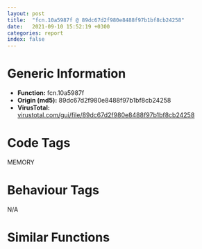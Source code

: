 ```yaml
---
layout: post
title:  "fcn.10a5987f @ 89dc67d2f980e8488f97b1bf8cb24258"
date:   2021-09-10 15:52:19 +0300
categories: report
index: false
---
```


# Generic Information
- **Function:** fcn.10a5987f
- **Origin (md5):** 89dc67d2f980e8488f97b1bf8cb24258
- **VirusTotal:** [virustotal.com/gui/file/89dc67d2f980e8488f97b1bf8cb24258][virustotal_ref]

# Code Tags
<span class="tag" id="MEMORY">MEMORY</span>


# Behaviour Tags
<span class="bhv-tag" id="na">N/A</span>

# Similar Functions
<script type="text/javascript" src="https://www.gstatic.com/charts/loader.js"></script>
<script type="text/javascript">

    google.charts.load('current', {'packages':['corechart']});
    google.charts.setOnLoadCallback(drawChart);

    function drawChart() {
    var data = new google.visualization.DataTable();
        data.addColumn('number', 'X');
        data.addColumn('number', 'Y');
        data.addColumn({type: 'string', role: 'tooltip', 'p': {'html': true}});
        data.addColumn({'type': 'string', 'role': 'style'});
        
        data.addRows([
    [22.484500885009766, 57.56906509399414, '<b><a href="/report/fcn.10a5987f@89dc67d2f980e8488f97b1bf8cb24258">fcn.10a5987f</a><br>@89dc67d2f980e8488f97b1bf8cb24258</b><br>ror byte[eax+eax*8+0x547b6963], cl<br>mov dword[0x2356e1e5], eax<br>mov ebx, 0xc900b31a<br>movsb byte<br>in al, 0xed<br>xchg al, dh<br>aam 0x8c<br>lahf <br>in eax, 0x93<br>jns 0x10a5990f<br>rcr byte[edx+0x1b6963d0], cl<br>fild word[edx]<br>in eax, 0xf6<br>popal <br>jecxz 0x10a59898<br>cmp dword[esi+0x2c], ebx<br>mov esi, 0xa5f0d71a<br>test byte[ecx], dh<br>in al, 0x87<br>sal dword[ebp-0x457df8af], 1<br>sbb al, byte[ebp+0xb]<br>cmp ebx, esp<br>std <br>mov ebp, 0xede4a4ce<br>xchg al, dh<br>aam 0x8c<br>lahf <br>in eax, 0x93<br>jns 0x10a59942<br>rcl byte[ebx-0x38], cl<br>arpl word[ecx+0x3a], bp<br>and al, 0xa4<br>in eax, 0xd4<br>fsubr qword[esi+edi*4]<br>aam 0xdc<br>sub al, 0xbe<br>sbb al, 0xba<br>rol ecx, 1<br>lcall 0x7ad5, 0x69dc1f1c<br>lea ecx, [ebx-0x42]<br>sbb al, 0xcd<br>add eax, 0x479d184<br>inc edx<br>lds ebx, [edx+0x2a4f6f1c]<br>mov esi, 0x73af8e1c<br>ror byte[edi-0x3395ff43], cl<br>stosd dword<br>jns 0x10a598d8<br>js 0x10a59908<br>sbb esp, dword[ebp-0x2d865434]<br>imul edi<br>out dx, eax<br>bound ebp, qword[ecx+0x37]<br>jbe 0x10a59988<br>sar dh, cl<br>and al, 0x17<br>movsd dword<br>rol dword[ecx], 1<br>in al, dx<br>fadd st(3), st(0)<br>dec esi<br>call fcn.10a5a1df<br>add byte[eax], al<br>add byte[ebx+0x53], bh<br>xchg edx, eax<br>or byte[eax], al<br>add byte[eax], al<br>add byte[eax], al<br>jnp 0x10a599a5<br>lea esi, [ebp-0x30]<br>mov dword[ebp-0x14], edi<br>call fcn.100038eb<br>mov edi, dword[eax+0x14]<br>push 4<br>push eax<br>mov eax, 0x4efb96ee<br>lea eax, [eax-0x4efb66ee]<br>xchg dword[esp], eax<br>inc edi<br>jmp 0x10a921bf<br>mov dword[esp+8], ecx<br>pop ecx<br>pop dword[esp+8]<br>push edx<br>mov edx, dword[esp]<br>push edx<br>mov dword[esp+4], 0x38a7bea6<br>push eax<br>mov eax, dword[esp+0xc]<br>mov dword[esp], eax<br>pop eax<br>pop edx<br>cmpsd dword[esi], dword<br>cmp byte[eax-0x75], dl<br>test byte[esp+ecx], ah<br>add byte[eax], al<br>add byte[ecx+0x5a582404], cl<br>pushfd <br>lea esp, [esp+0xc]<br>push ebx<br>mov ebx, dword[esp]<br>pushfd <br>call 0x10a599c7<br>jns 0x10a59949<br>add al, 0x24<br>hlt <br>push edi<br>push 0<br>push eax<br>call fcn.10109950<br>add esp, 0xc<br>push ebx<br>push ebx<br>call 0x10a81741<br>js 0x10a8179d<br>lea ebx, [ebx-0x1a43]<br>jmp ebx<br>pop ds<br>mov ebx, 0x73d8dc1c<br>sal byte[ecx+ecx*2+0x61], cl<br>imul edx, dword[edx+0x36efe618], 0x16f08447<br>pop ss<br>mov esi, 0x20240308<br>mov ebx, 0x6a736e08<br>cli <br>out 0x76, eax<br>out 0xea, eax<br>add edi, esi<br>sub al, 0xbe<br>and ch, bl<br>imul ebp, ebp, 0x76e722f0<br>out 0xea, eax<br>push ss<br>pop ss<br>mov esi, 0x251a431f<br>mov ebx, 0x78b2691c<br>sal byte[esi], cl<br>dec ecx<br>popal <br>imul edx, dword[edx+0x36efe618], 0xd8f08447<br>into <br>sub eax, 0xee4d22be<br>and bh, byte[ebx+0x2356e11f]<br>mov ebx, 0xcebdfd22<br>movsb byte<br>jae 0x10a8184b<br>xor eax, 0x47<br>pop es<br>cmpsd dword[esi], dword<br>in eax, 0x75<br>sub al, 0xac<br>retf 0xc871<br>in eax, 0x2d<br>sar dword[ecx-0x2e], 0xef<br>push eax<br>popal <br>imul ebx, dword[edi+0x14], 0x61f6e5a6<br>jecxz 0x10a81843<br>cmp dword[0x8b37be2f], edi<br>cwde <br>mov dword[0x879bf384], eax<br>rol dword[edi], 1<br>mov dh, 5<br>cmp byte[edx+0x3b0b4537], 0xdc<br>mov bl, 0<br>leave <br>movsb byte<br>dec edx<br>cmpsb byte[esi], byte<br>xor al, 0x71<br>and byte[ebp+0x737993e5], 0xd2<br>test al, 0x48<br>popal <br>imul esp, dword[0xd4e5a3c7], 0x1bbe2cdc<br>xor eax, 0x1b9ac2ad<br>push es<br>pop es<br>lodsb al, byte[esi]<br>mov ebp, 0x86a9ef1b<br>rcl edx, 1<br>add al, 0x42<br>lds ebx, [edx+0x30430c1b]<br>mov esi, 0x79abcc1b<br>rol byte[eax+0x2b6961a1], cl<br>mov dword[0x3893d279], eax<br>sbb byte[ebp-0x2e29c907], ah<br>sub ch, bh<br>popal <br>imul edx, dword[eax-0x252d84d8], 0x86a51733<br>pop edx<br>enter 0x31a4, 0xffffffffffffffe4<br>xchg ecx, edx<br>and byte[0x1bbb22fb], bl<br>push eax<br>hlt <br>push edi<br>push 0<br>call dword[sym.imp.KERNEL32.dll_VirtualAlloc]<br>mov dword[ebp-0x10], eax<br>test eax, eax<br>je fcn.10a77406<br>jmp 0x10a8172d<br><eoc> ', 'point { fill-color: #e0440e; }'],
[-9.475790023803711, -44.64442443847656, '<b><a href="/report/fcn.10b200a5@89dc67d2f980e8488f97b1bf8cb24258">fcn.10b200a5</a><br>@89dc67d2f980e8488f97b1bf8cb24258</b><br>add byte[eax], al<br>jmp 0x10b3e785<br>push ebp<br>xchg dword[esp], ecx<br>mov ecx, dword[esp]<br>push esi<br>xchg dword[esp], ebx<br>mov ebx, dword[esp]<br>pushfd <br>xor ecx, ecx<br>add ecx, dword[esp+4]<br>popfd <br>mov ecx, dword[ecx]<br>mov dword[esp+4], ecx<br>mov ebx, dword[esp+4]<br>mov ecx, 0x677dc045<br>lea ecx, [ecx-0x222417ec]<br>push ecx<br>call fcn.10af0afa<br>jb 0x10098336<br>pop ds<br>sub edi, dword[ebx+0x27b7ae2d]<br>mov ebx, 0x2bfc442f<br>movsb byte<br>mov esp, dword[ecx]<br>mov eax, esi<br>jmp 0x10098356<br>lea esp, [esp+4]<br>pushfd <br>xchg dword[esp+4], eax<br>lea esp, [esp+8]<br>call dword[sym.imp.KERNEL32.dll_GetCurrentThreadId]<br>push esi<br>pushfd <br>mov dword[esp+4], edi<br>popfd <br>push ebx<br>call fcn.10adda28<br>jecxz 0x10adda84<br>pop ebx<br>lea esi, [esi+6]<br>add edx, 0x7dc36084<br>pushfd <br>mov dword[esp], edx<br>push edi<br>call fcn.10b3e187<br>loopne 0x10add9fb<br>lcall 0x8312, 0xda06bb2b<br>mov edx, 0xb028872a<br>retf 0x7a9f<br>adc al, byte[ebx+0x28872aba]<br>mov al, 0xca<br>lahf <br>jp 0x10adda8c<br>mov esi, 0x36488436<br>mov esi, 0x295aaf2a<br>mov ebx, 0x93ebec2a<br>int 0xe2<br>xor eax, 0x7a07be56<br>scasb al, byte<br>sub edi, eax<br>pop eax<br>jmp 0xab789d54<br>xchg ebx, eax<br>xor eax, 0x333b3ae9<br>mov esi, 0xd4973f36<br>movsb byte<br>aas <br>xchg edi, eax<br>aam 0xa4<br>lea esp, [0x7ecccfaa]<br>sbb ebp, ebp<br>in eax, dx<br>mov word[ebx], cs<br>shl dword[ebx+ecx*4-0x490f76dd], 1<br>jnp 0x10adda4c<br>in eax, 0xb2<br>or byte[eax+0x5b7e64d2], al<br>imul ebp, ecx, 0x71e5ab85<br>adc ch, byte[eax]<br>mov ebx, 0x2bfc4436<br>movsb byte<br>imul esi, dword[0x98bdf08d], 0xf4d4e5aa<br>jnp 0x10adda97<br>jb 0x10adda55<br>pop ebx<br>imul esp, dword[ecx+0x68e5a818], 0x1efe82d<br>inc eax<br>xor eax, 0xd50036be<br>rcr dword[ebx-0x2e6fea61], 1<br>lea ebp, [ebp-0x34]<br>sub eax, 0xb2b036bb<br>inc edx<br>fadd qword[esp+edi*8+0x2b]<br>movsb byte<br>mov esp, dword[ebx]<br>mov eax, esi<br>inc ebx<br>pop esp<br>add esp, ebp<br>aam 0xf4<br>jnp 0x10addaca<br>sbb byte[eax-0x17d2971b], ch<br>out dx, eax<br>add dword[eax+0x35], eax<br>mov esi, 0xd1d50036<br>wait <br>lahf <br>adc eax, 0x6d8dd190<br>int3 <br>sub eax, dword[esi-0x7e4496a5]<br>test eax, 0x32b493e5<br>mov esi, 0xce0ae63d<br>lcall 0x3dbd, 0xad97143d<br>sub eax, ecx<br>call fcn.100ff7cb<br>push eax<br>mov eax, dword[esp+0x58]<br>mov dword[esp], eax<br>pop eax<br>push ebx<br>call 0x10b03ac4<br>loope 0x10b03b20<br>lea ebx, [ebx+0x19df2]<br>call ebx<br>jmp 0xcbdb5a8d<br>inc esp<br>xor al, 0xbe<br>or eax, 0xbe343e51<br>sub eax, 0xd27ebb77<br>and edi, dword[edx+0x54]<br>imul ecx, dword[eax-0x362d7ea2], 0xa508d1<br>add byte[eax], al<br>add byte[edi+0x58], dh<br>pop eax<br>xor dword[esp+0x10], eax<br>lea esp, [esp-4]<br>push ecx<br>lea esp, [esp-8]<br>mov dword[esp+0xc], edx<br>lea esp, [esp+8]<br>pop ecx<br>mov edx, dword[esp+8]<br>lea esp, [esp-4]<br>pushfd <br>mov dword[esp+4], edx<br>popfd <br>mov edx, dword[esp+4]<br>mov dword[esp+0xc], edx<br>mov edi, dword[esp+0x18]<br>mov dword[esp+4], edi<br>mov edi, dword[esp+8]<br>push ebp<br>push ecx<br>lea esp, [esp-6]<br>push edx<br>call 0x10b03baf<br>loop 0x10b03c0a<br>lea edx, [edx+0x3fec5]<br>jmp edx<br>pop edx<br>ret 0xdd09<br>popfd <br>mov dword[ecx], ebx<br>pushfd <br>xor eax, eax<br>add eax, dword[esp+0xc]<br>mov ecx, 0x4ea3100d<br>lea ecx, [ecx-0x79c992b6]<br>add eax, ecx<br>mov ecx, 0x5ec41aa0<br>lea ecx, [ecx-0x339d97f3]<br>add eax, ecx<br>popfd <br>mov eax, dword[eax]<br>mov dword[esp], eax<br>mov eax, dword[esp+0x64]<br>mov dword[esp+0xc], eax<br>mov eax, dword[esp]<br>jmp 0x1009a53d<br>push ebx<br>push eax<br>push esi<br>pushfd <br>push ebp<br>push edi<br>jmp fcn.10b42d43<br>lea esp, [esp+4]<br>lea esp, [esp+0xc]<br>jmp 0x10b2de1d<br>cmp dword[esp+0x20], ecx<br>pop ecx<br>pop eax<br>pop edi<br>pop ebx<br>jb 0x10b4c508<br>jmp 0x10b03aac<br>push dword[esp+0x40]<br>push eax<br>mov eax, 0x576f2e27<br>lea eax, [eax-0x29ab0cc2]<br>xchg dword[esp], eax<br>xchg dword[esp], ebx<br>mov ebx, dword[esp]<br>mov ebx, dword[esp]<br>mov dword[esp+0x54], ebx<br>mov ebx, dword[esp]<br>mov dword[esp+0x58], ebx<br>mov ebx, dword[esp]<br>mov dword[esp+0x5c], ebx<br>lea esp, [esp-4]<br>mov ebx, dword[esp+4]<br>push eax<br>push edx<br>call 0x10b2de6b<br>jns 0x10b2dec6<br>lea edx, [edx-0x1be45]<br>call edx<br>jns 0x10b2decf<br>pop dword[esp+8]<br>pop eax<br>pop edx<br>pop ecx<br>shl edi, 3<br>sar ecx, 3<br>push ebx<br>push edi<br>push eax<br>pushfd <br>xor ebx, ebx<br>add ebx, dword[esp+8]<br>add ebx, dword[esp+4]<br>popfd <br>mov dword[esp+8], ebx<br>push ecx<br>mov ecx, dword[esp]<br>jmp 0x10b20339<br>je 0x10b2df19<br>mov eax, dword[esp+4]<br>lea esp, [esp+8]<br>popfd <br>push esi<br>pushfd <br>mov dword[esp+4], eax<br>popfd <br>pushfd <br>xor eax, eax<br>add eax, dword[esp+4]<br>popfd <br>mov eax, dword[eax]<br>mov dword[esp], eax<br>mov eax, dword[esp]<br>push edx<br>call 0x10b2defb<br>jecxz 0x10b2df56<br>lea edx, [edx+0x1ad5]<br>call edx<br>jp 0x10b2df09<br>loopne 0x10b2de93<br>push ss<br>add edx, dword[edi]<br>and bh, bl<br><eoc> ', 'null'],
[132.23300170898438, 48.443359375, '<b><a href="/report/fcn.10a460bf@89dc67d2f980e8488f97b1bf8cb24258">fcn.10a460bf</a><br>@89dc67d2f980e8488f97b1bf8cb24258</b><br>mov dword[esp], eax<br>mov eax, dword[esp]<br>add dword[esp+4], eax<br>pop eax<br>pop ecx<br>popfd <br>push ecx<br>mov ecx, dword[esp]<br>mov dword[esp+4], ecx<br>mov ecx, dword[esp+4]<br>mov dword[esp], ecx<br>pop dword[esp]<br>push ebp<br>mov ebp, dword[esp+8]<br>mov dword[esp], ebp<br>pop dword[esp+4]<br>push ebx<br>call fcn.10a460bf<br>jmp 0xdf3fee1e<br>pop ebx<br>wait <br>into <br>pop ebx<br>lea ebx, [ebx-0xa1832]<br>call ebx<br>je 0x10a46128<br>pop esi<br>mov esi, ebx<br>lea edi, [eax+0x15]<br>movsd dword<br>push ebx<br>call 0x10a460d7<br>jl 0x10a46133<br>lea ebx, [ebx-0x63bf1]<br>call ebx<br>jbe 0x10a4607e<br>push edx<br>lea esp, [esp-4]<br>mov dword[esp+8], esi<br>lea esp, [esp+4]<br>pop edx<br>mov esi, dword[esp]<br>lea esp, [esp-4]<br>mov dword[esp], esi<br>mov esi, dword[esp]<br>mov dword[esp+4], esi<br>push ebx<br>call 0x10a46117<br>jne 0x10a46173<br>lea ebx, [ebx-0x56fd6]<br>jmp ebx<br>sbb eax, 0xe2ff6316<br>iretd <br>cmc <br>daa <br>mov esi, 0xd5b71d04<br>sal dword[esi], 1<br>test eax, 0x683b696d<br>insb byte<br>shl byte[0xa52aa9], cl<br>add byte[eax], al<br>add byte[ecx-0x73], bh<br>xor al, 0x30<br>pop eax<br>mov dword[esp+4], esi<br>pop esi<br>push dword[ebp+8]<br>call dword[sym.imp.KERNEL32.dll_CreateFileA]<br>push ebx<br>mov ebx, eax<br>mov edi, 0x3bf7da1f<br>lea edi, [edi-0x326453b]<br>mov edi, edi<br>mov edi, ebx<br>sti <br>pop ebx<br><eoc> ', 'null'],
[-93.96205139160156, -166.99176025390625, '<b><a href="/report/fcn.10a6c13a@89dc67d2f980e8488f97b1bf8cb24258">fcn.10a6c13a</a><br>@89dc67d2f980e8488f97b1bf8cb24258</b><br>push 0x5c50d058<br>push ebp<br>lea ebp, [esp-0x78]<br>sub esp, 0x11c<br>push edi<br>call fcn.10a74e29<br>call fcn.10abade6<br>jge 0x10a6c1ad<br>je 0x10a909f8<br>jmp 0x10ac1f01<br>sub eax, 0xf2f606be<br>and edi, dword[ebx+0x251a4306]<br>mov ebx, 0x772ef71b<br>shl byte[ebx], cl<br>lahf <br>bound ebp, qword[ecx+0x4d]<br>out dx, al<br>and bh, byte[ebx+0x269fa80a]<br>mov ebx, 0xc900b30a<br>movsb byte<br>out dx, al<br>mov byte[0xbdfdf080], al<br>into <br>movsb byte<br>dec edx<br>cmpsb byte[esi], byte<br>xor al, 0xd6<br>add eax, 0x8736e5a7<br>retf 0xeba4<br>mov eax, dword[ebp-4]<br>jmp 0x1006df79<br>pop eax<br>push ss<br>arpl word[esi-0x41d245a0], sp<br>sbb al, 0x6f<br>dec edi<br>sub bh, byte[esi+0x787bde38]<br>sar byte[edi+edx*2+0x60], cl<br>imul ebx, dword[ecx], 0x38bb26a1<br>jne 0x10a909db<br>lodsb al, byte[esi]<br>retf 0xe6d5<br>push ecx<br>or eax, 0xbb81efe7<br>mov ebp, 0x79a32be3<br>shl byte[edi+0x39695edf], cl<br>sbb esi, dword[edx+edx*8-0x71]<br>push edi<br>call fcn.10acfbf5<br>mov esi, eax<br>pop ecx<br>test esi, esi<br>je 0x10a6eff1<br>call[eax+ebp*8+1] <br>pushfd <br>call 0x10a90a10<br>je 0x10a90992<br>add al, 0x24<br>loope 0x10a90a2d<br>add byte[eax], al<br>ret <br>inc ebx<br>sbb ah, byte[0xaf8e38bb]<br>jae 0x10a90a08<br>popfd <br>push edx<br>pushal <br>imul ebx, dword[0x40d279ff], 0x25696047<br>mov esp, 0xc1e9c252<br>mov bl, 0x58<br>push eax<br>mov eax, 0x39c024e9<br>lea eax, [eax-0x39c023e5]<br>xchg dword[esp], eax<br>lea ecx, [ebp-0x110]<br>push ecx<br>push eax<br>call dword[sym.imp.KERNEL32.dll_GetModuleFileNameA]<br>push edx<br>call 0x10ac1f26<br>jecxz 0x10ac1f81<br>add bl, ah<br>pop edx<br>lea edx, [edx-0x5adca]<br>jmp edx<br>and al, 0xc<br>add byte[eax], al<br>add byte[edi-0x48], bl<br>sub eax, 0x24bc8b3b<br>adc byte[eax], al<br>add byte[eax], al<br>mov dword[esp+8], edi<br>pop edi<br>pop ebx<br>pop ebp<br>pushfd <br>call 0x10ac1fa2<br>jne 0x10ac1f24<br>add al, 0x24<br>jp 0x10ac1f81<br>pop esp<br>inc ebx<br>jo 0x10ac2008<br>mov ebx, dword[esi]<br>add ebx, 0x62416ffd<br>add ebx, dword[edi]<br>add esi, 4<br>jmp 0x10a5665a<br>jae 0x10ac206d<br>cmpsb byte[esi], byte<br>cmp dword[esi+0x2c], ebx<br>mov esi, 0xa3988b1a<br>test dl, bl<br>call 0x61fff1a2<br>pop es<br>cmp byte[edx+0x3e540c1a], 0xdc<br>std <br>mov ebp, 0x4b73a4ce<br>xor eax, 0x12<br>mov dword[ebp+0x737993e5], esp<br>sal cl, cl<br>inc eax<br>pop ebp<br>imul esp, dword[0xd4e5a3c7], 0x1cbe2cdc<br>pushal <br>sahf <br>ret 0x1c9a<br>jns 0x10ac20cf<br>imul edx, dword[eax-0x352d84d8], 0x5ea51831<br>sub al, 0x2b<br>movsb byte<br>xor esp, esp<br>xchg ecx, edx<br>imul eax, edi, 0x1cbb1ef0<br>push eax<br>hlt <br>add edi, edx<br>rcr dword[ecx+0x43], 1<br>pop ebp<br>imul esi, esi, 0xbfefe361<br>sbb ebp, dword[edi]<br>mov esi, 0x23f2f631<br>mov ebx, 0x81ae1131<br>mov edx, 0xd701d508<br>aad 1<br>xlatb <br>shl dword[edx+0x40], 1<br>pop ebp<br>imul edx, dword[edx-0x1d1019e8], 0xf4f086cf<br>inc esi<br>js 0x10ac20b5<br>iretd <br>in eax, dx<br>jl 0x10ac2142<br>imul edi, dword[edi+0x7be2f1b], 0xbb1f26a6<br>or ah, bl<br>fdiv dword[ebx-0x2e]<br>push esp<br>inc eax<br>pop ebp<br>imul ebp, dword[ecx+0x15], 0xa895efe4<br>test eax, esi<br>in al, 0x22<br>and eax, 0xb26908bb<br>js 0x10ac20dc<br>imul esi, dword[edx+0x4033d278], 0x5b48695d<br>loopne 0x10ac2101<br>xor eax, dword[eax+0x5d]<br>imul ecx, dword[eax+0x5b], 0x5baeefe0<br>scasb al, byte<br>pop ebx<br>test al, dh<br>adc dword[esi+0x6908ba81], ebp<br>mov dl, 0x78<br>shl byte[esi], cl<br>inc eax<br>pop ebp<br>imul ebp, dword[ecx+0x15], 0xa3ecefe4<br>test al, dh<br>inc ebx<br>sbb ah, byte[0xff1d07bb]<br>jns 0x10ac2106<br>sar dword[ebx], 0x5d<br>imul edi, dword[edx], 0xebc25319<br>xchg edi, eax<br>mov al, 0x58<br>xor byte[esi+0x52013d30], bh<br>ret 0x7663<br><eoc> ', 'null'],
[102.54560852050781, -82.0519790649414, '<b><a href="/report/fcn.1075dedc@89dc67d2f980e8488f97b1bf8cb24258">fcn.1075dedc</a><br>@89dc67d2f980e8488f97b1bf8cb24258</b><br>sahf <br>nop <br>imul edx, ebp, 0x83d2445f<br>sbb byte[edx+0xa5], al<br>add byte[esi+0x68], dh<br>adc edi, dword[edx-0x57]<br>pop ebp<br>push ecx<br>push edx<br>push ebx<br>push eax<br>call fcn.1073bace<br>loope 0x1073dd9a<br>pop ebx<br>fild dword[esp+0x14]<br>jmp 0x1078441e<br>xor eax, eax<br>push esi<br>mov esi, dword[esp+4]<br>push edi<br>push esi<br>push ecx<br>push 0x6f8b11b4<br>push ecx<br>call fcn.107371f3<br>jne 0x1073ddc3<br>pop eax<br>mov ebx, dword[esp+0x18]<br>lea esp, [esp+0x1c]<br>push esi<br>mov esi, ebx<br>mov ecx, 0x2fda63e0<br>mov ecx, esi<br>pop esi<br>call fcn.100d3780<br>call int.1074ed56<br>jle 0x1073dd1f<br>and al, 4<br>push ebx<br>push eax<br>push esi<br>pushfd <br>jmp 0x1073e27a<br>fadd qword[eax+eax]<br>add cl, ch<br>adc byte[eax+esi*8+0x10a710ba], bl<br>out dx, al<br>mov edx, 0xf09c1024<br>mov edx, 0xf14ec817<br>mov edx, 0x42340210<br>rol byte[esp+esi*4-0x6c], cl<br>imul edx, dword[eax], 0x35baf09c<br>push esp<br>sub bh, ch<br>mov edx, 0x1f4ba204<br>ret 0xee66<br>push ebp<br>push edi<br>jmp fcn.10767749<br>movsb byte<br>and eax, 0x16efddff<br>bound ebp, qword[edi-0x1b]<br>xchg esi, eax<br>mov ecx, 0x82f5d242<br>xchg ebx, eax<br>imul ebx, dword[esi-0x341a8e31], 0xabdfaaf<br>aam 0xe1<br>xchg edx, eax<br>lcall 0xacbd, 0xd2ccdc0a<br>aaa <br>xchg edi, eax<br>movsb byte<br>jge 0x1075dea0<br>pop edx<br>int 0x9b<br>out dx, eax<br>out 0xec, al<br>rcl esi, 1<br>inc ebx<br>jge 0x1075de21<br>rol byte[ebx+eax*2-0x6b15622e], 1<br>imul ebx, dword[eax+0x71], 0xc4f5d241<br>jl 0x1075de31<br>mov al, byte[0xfea496d3]<br>mov al, byte[0x655d152]<br>shr ebp, 0xba<br>or ah, byte[ebp+edx*8-0x12617bf8]<br>mov al, 0xef<br>cdq <br>xchg esi, eax<br>movsb byte<br>dec eax<br>pop esi<br>mov esp, ebx<br>mov esp, 0xef3caf31<br>std <br>cdq <br>mov ah, bl<br>mov cl, 0x98<br>or al, 0xb7<br>fsub st(5), st(0)<br>div dword[edx+0x892]<br>add byte[eax], al<br>add byte[ecx+0x59], dh<br>pop ecx<br>lea eax, [eax-0xbbe3aca]<br>mov eax, dword[eax]<br>xchg dword[esp], eax<br>call dword[sym.imp.KERNEL32.dll_HeapFree]<br>jmp 0x1073dd51<br>lea esp, [esp+4]<br>push edx<br>push ebx<br>push eax<br>call fcn.10796eea<br>jp 0x1075de77<br>and al, 4<br>mov ecx, 0x2aed31f8<br>lea ecx, [ecx-0x1ded41e8]<br>mov edx, 0x40be6dc2<br>lea edx, [edx-0x3fc292ab]<br>add dword[eax+ecx], edx<br>pop edx<br>pop ecx<br>push ecx<br>push edx<br>mov ecx, 0x6ca5a818<br>lea ecx, [ecx-0x6940c92c]<br>mov edx, 0x2ebc8430<br>lea edx, [edx-0x1bd62246]<br>add dword[eax+ecx], edx<br>pop edx<br>pop ecx<br>push ecx<br>push edx<br>mov ecx, 0x301300ca<br>lea ecx, [ecx-0x11cd7616]<br>push ebx<br>call 0x1075df3e<br>jg 0x1075df9a<br>lea ebx, [ebx+0x371e0]<br>jmp ebx<br>out dx, eax<br>push ss<br>bound ebp, qword[edi-0x1b]<br>pop ds<br>dec esp<br>inc edx<br>shr byte[ecx+0x79], cl<br>xchg ebx, eax<br>imul ebp, dword[edx-0x4d], 0x1d3fe572<br><eoc> ', 'null'],
[-83.7551498413086, 99.88119506835938, '<b><a href="/report/fcn.1002eaae@89dc67d2f980e8488f97b1bf8cb24258">fcn.1002eaae</a><br>@89dc67d2f980e8488f97b1bf8cb24258</b><br>cmpsb byte[esi], byte<br>lodsb al, byte[esi]<br>mov al, byte[0x68ba425]<br>push ebx<br>ror dword[ebx-0x45123efa], 1<br>sbb eax, 0x840a3f20<br>adc eax, 0x36efb32c<br>cdq <br>xchg esi, eax<br>movsb byte<br>arpl word<br>lodsd eax, dword[esi]<br>out dx, eax<br>xor dh, byte[ebx-0x74]<br>fsubr st(7), st(0)<br>pop ds<br>idiv byte[ebx-0x4d081224]<br>xchg edx, eax<br>or byte[eax], al<br>add byte[eax], al<br>add byte[eax], al<br>jnp 0x1002ea8d<br>push dword[esp+0xc]<br>push eax<br>je 0x1002eab4<br>or al, 0x50<br>mov dword[esp], eax<br>call dword[sym.imp.KERNEL32.dll_GetProcAddress]<br>push edx<br>mov edx, eax<br>mov esi, 0x39ef1fb0<br>mov esi, edx<br>pop edx<br>push edx<br>call fcn.1002eaae<br>loopne 0x1002eb09<br>pop edx<br>pop edx<br>lea edx, [edx+0x73ff26]<br>call edx<br>js 0x1002ea55<br>add bh, bh<br>sar byte[eax-0x64], cl<br>das <br>in eax, dx<br>mov edx, 0x531f0f10<br>call fcn.1002af6a<br>jns 0x1002ea7f<br>and al, 4<br>rcl dword[eax-0x2761c466], 0x7b<br>mov edx, 0x431ec608<br>rcr byte[ebx], cl<br>jbe 0x1002eb1f<br>push 0x27<br>mov ah, 0xb3<br>out dx, eax<br>adc byte[ecx+esi*8-0x1d], ch<br>cmp al, 0x4d<br>insb byte<br>int1 <br>jecxz 0x1002eb5f<br>dec ebp<br>mov edx, 0xf25bb625<br>mov edx, 0x98fc9125<br>movsb byte<br>setle byte[esi-0x10]<br>movsw word<br>xchg esi, eax<br>movsb byte<br>dec ebp<br>out 0x4f, al<br>setle byte[esi-0x10]<br>movsw word<br>xchg esi, eax<br>movsb byte<br>and eax, 0x65efddff<br>sub dword[esi-0x1b], ebp<br>adc ecx, 0x6d<br>insd dword<br>in eax, 0x4f<br>jb 0x1002eaeb<br>mov ebp, 0x6e11482b<br>in eax, 0x22<br>add dl, dh<br>mov edx, 0x2cff452b<br>cmpsb byte[esi], byte<br>cmp eax, 0x2bdfb19<br>jecxz 0x1002eb4d<br>clc <br>mov ebp, 0x7bd89e25<br>mov edx, 0x4423ac08<br>shr byte[edx+0x436a0675], cl<br>sbb ch, byte[esi-0x5db4e11]<br>mov ebp, 0x4384d013<br>ror byte[ebx+0x276a0675], cl<br>cmpsb byte[esi], byte<br>inc esp<br>rol byte[ecx+0x576a0675], cl<br>cwd <br>movsb byte<br>cmpsb byte[esi], byte<br>sub eax, 0x7c9cc723<br>and byte[ebx+0x57], al<br>sal dword[edi+eax*2+0x2baf33f], 1<br>aam 0x9c<br>add al, 0xdc<br>das <br>cmpsb byte[esi], byte<br>cdq <br>movsb byte<br>salc <br>js 0x1002ec11<br>clc <br>mov ebp, 0xf09c102f<br>mov edx, 0xf1c32f25<br>mov edx, 0xe912e313<br>jecxz 0x1002ec3d<br>stosd dword<br>in eax, dx<br>mov edx, 0xee95de13<br>mov edx, 0xae1a432f<br>out dx, eax<br>sbb eax, 0x13bdfa51<br>dec eax<br>push es<br>sbb eax, 0x92551fc2<br>pop ecx<br>cmpsd dword[esi], dword<br>adc dh, ch<br>mov edx, 0xf24d3c02<br>mov edx, 0xf24d3c0a<br>mov edx, 0xee10a715<br>mov edx, 0xf24d3c3b<br>mov edx, 0xf24d3c0f<br>mov edx, 0xee10a708<br>mov edx, 0xeef9bf13<br>mov edx, 0x6d03e825<br>add byte[edi+0x44], ch<br>stosb byte<br>les edi, [0x13bdfb19]<br>cmp eax, 0x13bdfb19<br>lodsd eax, dword[esi]<br>jb 0x1002ec6d<br>mov ebp, 0xf8941e08<br>mov ebp, 0xfb193d02<br>mov ebp, 0xfc92390f<br>mov ebp, 0xfc923925<br>mov ebp, 0xfc92393b<br>mov ebp, 0xfa4b0215<br>mov ebp, 0x7602970a<br>test byte[esi-0x7a2e2f9f], al<br>je 0x1002eca6<br>push 0xffffffffffffff9e<br>in al, 0x46<br>sar byte[ebx+0x74], cl<br>push es<br>je 0x1002ecae<br>push 0x57<br>cwd <br>movsb byte<br>pop ebx<br>xchg ebp, eax<br><eoc> ', 'null'],
[17.813535690307617, -190.56065368652344, '<b><a href="/report/fcn.10767981@89dc67d2f980e8488f97b1bf8cb24258">fcn.10767981</a><br>@89dc67d2f980e8488f97b1bf8cb24258</b><br>shl byte[ecx], cl<br>fcomi st(2)<br>movsd dword<br>mov al, 0xd7<br>inc ebp<br>rcr byte[esi-0xd], cl<br>xchg edx, eax<br>imul ebx, dword[esi+0x25d246e4], 0xa0a5efaf<br>rcl dword[esi+0x574320a4], cl<br>sar dword[ebx+6], 1<br>shr ebp, 0xba<br>movsb byte<br>aad 8<br>test byte[0xa5efb32c], dl<br>fsub qword[0x8a632ea4]<br>fsubr st(2), st(0)<br>cmp dh, byte[edi]<br>cmp eax, 0x8a29f7ef<br>inc dword[ebp-4]<br>add edx, 0x28<br>cmp dword[ebp-4], ebx<br>pushfd <br>call 0x1002b9cf<br>jge 0x1002b951<br>add al, 0x24<br>jno 0x1002b9bf<br>jno 0x1002b9d6<br>ret <br>push eax<br>push esi<br>pushfd <br>push ebp<br>push edi<br>jmp fcn.10773903<br>mov edx, dword[esi+8]<br>add edx, 0xc<br>jmp 0x107943c8<br>mov ecx, dword[edx-4]<br>add ecx, edi<br>cmp eax, ecx<br>jb 0x1077726b<br>push edx<br>call 0x10760872<br>js 0x107608cd<br>lea edx, [edx+0x7468]<br>jmp edx<br>outsb dx, byte[esi]<br>add byte[eax], al<br>loope 0x1076092a<br>pop eax<br>lea ebp, [eax+ebp]<br>pop eax<br>xchg dword[esp], ebp<br>call dword[sym.imp.KERNEL32.dll_GetCurrentProcess]<br>push eax<br>mov eax, 0x4b1547a9<br>lea eax, [eax+0x19591425]<br>xchg dword[esp], eax<br>pushfd <br>mov dword[esp+4], eax<br>push eax<br>call 0x107608ff<br>jns 0x10760958<br>lea eax, [eax-0x287c]<br>call eax<br>jl 0x10760972<br>and dword[ebx-0x57], edi<br>push es<br>push ecx<br>push edx<br>push ebx<br>jmp 0x1074a97b<br>push eax<br>aam 2<br>add byte[edi-0x7d], bh<br>jle 0x10760972<br>add byte[edi], cl<br>test byte[edi], al<br>and edi, esi<br>jl 0x107609bc<br>sbb dword[ecx-0x10], 0x56<br>std <br>mov ebp, 0x1ff73e0a<br>ret 0xf879<br>sbb eax, 0xbaf09c10<br>and al, 0x1a<br>stosd dword<br>in eax, dx<br>mov edx, 0xf09c1032<br>mov edx, 0xf24d3c25<br>mov edx, 0xf24d3c19<br>mov edx, 0xf09c1037<br>mov edx, 0xeef9bf29<br>mov edx, 0x6d03e81b<br>add byte[ebx-0x43], ch<br>stosd dword<br>les ebx, [esi]<br>xchg esp, eax<br>clc <br>mov ebp, 0xfc923929<br>mov ebp, 0xf872ad37<br>mov ebp, 0xf8941e1d<br>mov ebp, 0xfb193d19<br>mov ebp, 0xfb193d1b<br>mov ebp, 0xf872ad25<br>cmp eax, 0x25bdfb19<br>lodsd eax, dword[esi]<br>jb 0x107609b7<br>mov ebp, 0xfa4b0232<br>mov ebp, 0x74a44324<br>test byte[eax+0x39], dh<br>stc <br>mov ebp, 0xf01d3f24<br>mov edx, 0x9871b21b<br>movsb byte<br>fsubr qword[edi]<br>cmpsb byte[esi], byte<br>cdq <br>movsb byte<br>salc <br>js 0x1076793d<br>add edx, dword[ecx+0x3bdfc77]<br>rol byte[ebx+eax*2-0x6d2b6e2e], 1<br>imul edx, eax, 0x50d24384<br>sub bh, byte[ebp-0x50]<br>xlatb <br>inc ebp<br>shr byte[esp+edx*4-0x59d8966b], cl<br>inc esp<br>rol byte[eax+0x2a], cl<br>jl 0x107678e6<br>inc eax<br>sub bh, byte[ebp-0x60]<br>rcl dword[esi+0x5591f4a4], cl<br>mov al, byte[0xf4a496d3]<br>xchg ecx, eax<br>push ebp<br>shl dword[eax-0x450fe31a], 1<br>add esp, dword[eax]<br>aas <br>or al, byte[esi+ebx*4-0x5a104f13]<br>fsub qword[0x895e48a4]<br>fadd qword[edi]<br>retf <br>push ebp<br>mov ebp, esp<br>push ecx<br>mov ecx, dword[esi+4]<br>push ebx<br>push edi<br>test ecx, ecx<br>jne 0x107921d9<br>pushfd <br>call 0x10767999<br>jne 0x1076791b<br>add al, 0x24<br>rol dword[edi-0x74], 1<br>inc ebx<br>ljmp 0x2bd<br>and dword[ebp-4], 0<br>test ebx, ebx<br>jle 0x10782cbe<br>jmp 0x10760186<br>mov ecx, dword[ebp-4]<br>jmp 0x10779426<br>cmp al, 0xef<br>imul dword[ecx]<br>mov bl, ah<br>loope 0x107793a4<br>idiv byte[ebx-0x4efb1924]<br>xchg edx, eax<br>or byte[eax], al<br>add byte[eax], al<br>add byte[eax], al<br>loopne 0x1077937d<br>jp 0x107793d9<br>mov edi, edi<br>jb 0x10779402<br>stosb byte<br>jp 0x107793c6<br>mov al, ch<br>pop ebp<br>xlatb <br>push ebp<br>xchg dword[esp+4], ecx<br>lea esp, [esp+8]<br>push edx<br>mov ecx, 0x2c415420<br>lea ecx, [ecx-0x6f7d4b6c]<br>mov edx, ecx<br>mov ecx, 0x4295c5c8<br>xchg ebp, eax<br>inc edx<br>lea ecx, [ecx+0xa63288]<br>lea eax, [ecx+edx]<br>pop edx<br>mov dword[ebp-0x10], eax<br>mov dword[ebp-0x14], eax<br>lea eax, [ebp-0x14]<br>inc ebp<br>in al, dx<br>push edx<br>push ebp<br>jmp fcn.1077f4b6<br>test dword[ebx], ebx<br>xor dword[ecx], eax<br>add cl, ch<br>cdq <br>add dword[eax], eax<br>jnp 0x10779392<br>dec ebp<br>or al, ch<br>xchg edx, eax<br>movsd dword<br>xchg ebp, eax<br>pushfd <br>push ebp<br>push edi<br>jmp fcn.10773903<br>pop edi<br>pop ebx<br>test ecx, ecx<br>call fcn.1002d54f<br>jae 0x10779481<br>mov edi, 0x9239c4a7<br>cld <br>mov ebp, 0xf872ad12<br>mov ebp, 0xf8941e1d<br>mov ebp, 0xfb193d3e<br>mov ebp, 0xfb193d25<br>mov ebp, 0xfc923920<br>mov ebp, 0xf872ad2a<br>mov ebp, 0xf889af36<br>mov ebp, 0x73afb70f<br>test byte[esi+0x1dd1d061], al<br>jp 0x107793fb<br>imul edi, eax, 0xe5d246be<br>pop ebp<br>jns 0x10779415<br>add byte[eax], al<br>add byte[eax], al<br>jp 0x10779401<br>leave <br>push word[esi+4]<br>pop ax<br>cwde <br>add esp, eax<br>mov edx, dword[esi]<br>add edx, dword[edi]<br>lea esi, [esi+6]<br>add edx, 0x7dc36084<br>pushfd <br>mov dword[esp], edx<br>push edi<br>call fcn.1002acf3<br>ljmp 0<br>or ecx, 0xffffffff<br>jmp 0x10779426<br>movzx ebx, word[ecx+6]<br>jmp 0x10772e7c<br>mov edi, dword[edx]<br>cmp eax, edi<br>jb 0x1002b9bf<br>jmp 0x1076085e<br><eoc> ', 'null'],
[-123.83574676513672, -45.00349044799805, '<b><a href="/report/fcn.100bd3e5@89dc67d2f980e8488f97b1bf8cb24258">fcn.100bd3e5</a><br>@89dc67d2f980e8488f97b1bf8cb24258</b><br>push eax<br>mov eax, 0x4b716550<br>lea eax, [eax-0x3b5b303c]<br>xchg dword[esp], eax<br>lea ecx, [esp+0x22c]<br>push eax<br>mov eax, 0x53efa30c<br>lea eax, [eax-0x53ef9f0c]<br>xchg dword[esp], eax<br>push ecx<br>push ecx<br>call 0x100bd414<br>jge 0x100bd46e<br>lea ecx, [ecx+0xb219ef]<br>jmp ecx<br>cmp ecx, dword[ebp-0x443a741]<br>or eax, 0xb25d8ce8<br>add byte[ecx-0x7d], bh<br>in al, dx<br>and al, 0x53<br>push ebp<br>mov ebp, dword[esp+0x30]<br>push esi<br>push edi<br>or esi, 0xffffffff<br>push eax<br>mov eax, 0x421bcf37<br>lea eax, [eax-0x32059d3b]<br>xchg dword[esp], eax<br>push eax<br>jmp 0x100c0bb9<br>mov eax, 0x438c0042<br>lea eax, [eax-0x33792646]<br>xchg dword[esp], eax<br>mov eax, dword<br>push eax<br>sub esp, 0xbc<br>mov eax, 0x4a5f00d2<br>lea eax, [eax-0x3a46eaa2]<br>mov eax, dword[eax]<br>xor eax, esp<br>mov dword[esp+0xb8], eax<br>push ebx<br>push ebp<br>push eax<br>call 0x100c0baf<br>jno 0x100c0c08<br>lea eax, [eax+0x89ac]<br>jmp eax<br>mov eax, 0x5610e58e<br>lea eax, [eax-0x45fab382]<br>xchg dword[esp], eax<br>mov dword[esp+0x1c], esi<br>mov dword[esp+0x20], esi<br>mov dword[esp+0x24], esi<br>mov dword[esp+0x28], esi<br>lea edi, [esi+2]<br>mov dword[esp+0x18], 0<br>call dword[sym.imp.KERNEL32.dll_GetModuleHandleA]<br>push eax<br>pushfd <br>call 0x100c0bf1<br>ja 0x100c0b73<br>add al, 0x24<br>and al, 0x70<br>mov dl, 0<br>ret <br>pop ebx<br>pop ebx<br>test eax, eax<br>jne 0x10beb412<br>jmp 0x10be7e28<br>lea edx, [esp+0x2c]<br>push edx<br>push ebx<br>call fcn.100ff9a2<br>add esp, 8<br>les ecx, [eax]<br>push edx<br>call 0x10beb427<br>jb 0x10beb482<br>lea edx, [edx-0xb0a3]<br>jmp edx<br>dec ebp<br>add byte[eax], al<br>pop esi<br>call fcn.100fe24c<br>push edx<br>mov edx, eax<br>mov esi, 0x5a4f746c<br>mov esi, edx<br>pushfd <br>call 0x10beb49c<br>jl 0x10beb41e<br>add al, 0x24<br>dec edx<br>adc byte[eax], al<br>add bl, al<br>jne 0x10beb443<br>add esp, 0x250<br>ret <br><eoc> ', 'null'],
[46.303985595703125, 196.75193786621094, '<b><a href="/report/fcn.1075ea15@89dc67d2f980e8488f97b1bf8cb24258">fcn.1075ea15</a><br>@89dc67d2f980e8488f97b1bf8cb24258</b><br>pop ebx<br>lea ebx, [ebx+0x12090]<br>call ebx<br>jg 0x1075ea78<br>mov eax, 0x4dc7b592<br>lea eax, [eax+0x1436f676]<br>lea edx, [eax+edx]<br>pop eax<br>mov dword[esp+4], edx<br>pop edx<br>call dword[sym.imp.KERNEL32.dll_OpenProcess]<br>push ebp<br>mov ebp, eax<br>mov edi, 0x7b2d103e<br>lea edi, [edi-0x3ddb7ffa]<br>call fcn.10777cfc<br>adc byte<br>and byte[edx+eax*8], 0xe8<br>stosb byte<br>xchg edx, eax<br>add dword[eax], eax<br>jmp 0x1075eabc<br>sbb ch, byte[esi-0x43b2611]<br>mov ebp, 0xf24d3c09<br>mov edx, 0xee10a717<br>mov edx, 0xf24d3c09<br>mov edx, 0x7bd89e17<br>mov edx, 0x4423ac23<br>sar byte[ebp+0x47699376], cl<br>and byte[ecx-0x7502bf11], dh<br>jecxz 0x1075ea43<br>les esp, [eax]<br>ret 0xdd29<br>mov edx, 0xf09c1003<br>mov edx, 0xf24d3c02<br>mov edx, 0xedab1a34<br>mov edx, 0xf09c1010<br>mov edx, 0xee10a717<br>mov edx, 0xee10a70c<br>mov edx, 0xee10a723<br>mov edx, 0xeef9bf0e<br>mov edx, 0x6d03e809<br>add bh, bl<br>popfd <br>cmpsd dword[esi], dword<br>les edi, [ecx]<br>xchg edx, eax<br>cld <br>mov ebp, 0xf872ad0e<br>mov ebp, 0xfb193d23<br>mov ebp, 0xfb193d02<br>mov ebp, 0xfb193d0c<br>mov ebp, 0xfc923909<br>mov ebp, 0xfb193d17<br>mov ebp, 0xf889af10<br>mov ebp, 0x754fdf34<br>test byte[eax], dl<br>pushfd <br><eoc> ', 'null'],

        ]);

    var options = {
        title: 'Similarity Plot',
        legend: 'none',
        colors: ['#dedbd9', '#e6693e', '#ec8f6e', '#f3b49f', '#f6c7b6'],
        tooltip: {isHtml: true, trigger: 'both'},
        explorer: {
        actions: ["dragToZoom", "rightClickToReset"],
        },
        chartArea: {
        width: '80%',
        height: '80%'
        },
        width: '100%',
        height: '100%'
    };

    var chart = new google.visualization.ScatterChart(document.getElementById('chart_div'));

    chart.draw(data, options);
    }
    
</script>


<div id="chart_div" style="width: 100%px; height: 100%;"></div>

# Disassembled Code
{% highlight nasm %}

ror byte[eax+eax*8+0x547b6963], cl
mov dword[0x2356e1e5], eax
mov ebx, 0xc900b31a
movsb byte
in al, 0xed
xchg al, dh
aam 0x8c
lahf
in eax, 0x93
jns 0x10a5990f
rcr byte[edx+0x1b6963d0], cl
fild word[edx]
in eax, 0xf6
popal
jecxz 0x10a59898
cmp dword[esi+0x2c], ebx
mov esi, 0xa5f0d71a
test byte[ecx], dh
in al, 0x87
sal dword[ebp-0x457df8af], 1
sbb al, byte[ebp+0xb]
cmp ebx, esp
std
mov ebp, 0xede4a4ce
xchg al, dh
aam 0x8c
lahf
in eax, 0x93
jns 0x10a59942
rcl byte[ebx-0x38], cl
arpl word[ecx+0x3a], bp
and al, 0xa4
in eax, 0xd4
fsubr qword[esi+edi*4]
aam 0xdc
sub al, 0xbe
sbb al, 0xba
rol ecx, 1
lcall 0x7ad5, 0x69dc1f1c
lea ecx, [ebx-0x42]
sbb al, 0xcd
add eax, 0x479d184
inc edx
lds ebx, [edx+0x2a4f6f1c]
mov esi, 0x73af8e1c
ror byte[edi-0x3395ff43], cl
stosd dword
jns 0x10a598d8
js 0x10a59908
sbb esp, dword[ebp-0x2d865434]
imul edi
out dx, eax
bound ebp, qword[ecx+0x37]
jbe 0x10a59988
sar dh, cl
and al, 0x17
movsd dword
rol dword[ecx], 1
in al, dx
fadd st(3), st(0)
dec esi
call fcn.10a5a1df
add byte[eax], al
add byte[ebx+0x53], bh
xchg edx, eax
or byte[eax], al
add byte[eax], al
add byte[eax], al
jnp 0x10a599a5
lea esi, [ebp-0x30]
mov dword[ebp-0x14], edi
call fcn.100038eb
mov edi, dword[eax+0x14]
push 4
push eax
mov eax, 0x4efb96ee
lea eax, [eax-0x4efb66ee]
xchg dword[esp], eax
inc edi
jmp 0x10a921bf
mov dword[esp+8], ecx
pop ecx
pop dword[esp+8]
push edx
mov edx, dword[esp]
push edx
mov dword[esp+4], 0x38a7bea6
push eax
mov eax, dword[esp+0xc]
mov dword[esp], eax
pop eax
pop edx
cmpsd dword[esi], dword
cmp byte[eax-0x75], dl
test byte[esp+ecx], ah
add byte[eax], al
add byte[ecx+0x5a582404], cl
pushfd
lea esp, [esp+0xc]
push ebx
mov ebx, dword[esp]
pushfd
call 0x10a599c7
jns 0x10a59949
add al, 0x24
hlt
push edi
push 0
push eax
call fcn.10109950
add esp, 0xc
push ebx
push ebx
call 0x10a81741
js 0x10a8179d
lea ebx, [ebx-0x1a43]
jmp ebx
pop ds
mov ebx, 0x73d8dc1c
sal byte[ecx+ecx*2+0x61], cl
imul edx, dword[edx+0x36efe618], 0x16f08447
pop ss
mov esi, 0x20240308
mov ebx, 0x6a736e08
cli
out 0x76, eax
out 0xea, eax
add edi, esi
sub al, 0xbe
and ch, bl
imul ebp, ebp, 0x76e722f0
out 0xea, eax
push ss
pop ss
mov esi, 0x251a431f
mov ebx, 0x78b2691c
sal byte[esi], cl
dec ecx
popal
imul edx, dword[edx+0x36efe618], 0xd8f08447
into
sub eax, 0xee4d22be
and bh, byte[ebx+0x2356e11f]
mov ebx, 0xcebdfd22
movsb byte
jae 0x10a8184b
xor eax, 0x47
pop es
cmpsd dword[esi], dword
in eax, 0x75
sub al, 0xac
retf 0xc871
in eax, 0x2d
sar dword[ecx-0x2e], 0xef
push eax
popal
imul ebx, dword[edi+0x14], 0x61f6e5a6
jecxz 0x10a81843
cmp dword[0x8b37be2f], edi
cwde
mov dword[0x879bf384], eax
rol dword[edi], 1
mov dh, 5
cmp byte[edx+0x3b0b4537], 0xdc
mov bl, 0
leave
movsb byte
dec edx
cmpsb byte[esi], byte
xor al, 0x71
and byte[ebp+0x737993e5], 0xd2
test al, 0x48
popal
imul esp, dword[0xd4e5a3c7], 0x1bbe2cdc
xor eax, 0x1b9ac2ad
push es
pop es
lodsb al, byte[esi]
mov ebp, 0x86a9ef1b
rcl edx, 1
add al, 0x42
lds ebx, [edx+0x30430c1b]
mov esi, 0x79abcc1b
rol byte[eax+0x2b6961a1], cl
mov dword[0x3893d279], eax
sbb byte[ebp-0x2e29c907], ah
sub ch, bh
popal
imul edx, dword[eax-0x252d84d8], 0x86a51733
pop edx
enter 0x31a4, 0xffffffffffffffe4
xchg ecx, edx
and byte[0x1bbb22fb], bl
push eax
hlt
push edi
push 0
call dword[sym.imp.KERNEL32.dll_VirtualAlloc]
mov dword[ebp-0x10], eax
test eax, eax
je fcn.10a77406
jmp 0x10a8172d

{% endhighlight %}

[virustotal_ref]: https://www.virustotal.com/gui/file/89dc67d2f980e8488f97b1bf8cb24258